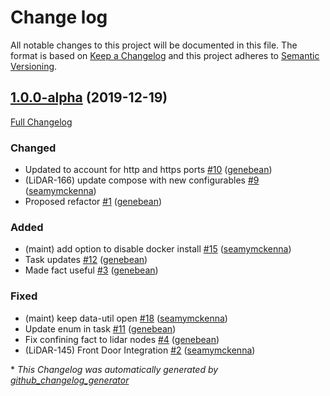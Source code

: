 # Change log

All notable changes to this project will be documented in this file. The format is based on [Keep a Changelog](http://keepachangelog.com/en/1.0.0/) and this project adheres to [Semantic Versioning](http://semver.org).

## [1.0.0-alpha](https://github.com/puppetlabs/puppetlabs-lidar/tree/1.0.0-alpha) (2019-12-19)

[Full Changelog](https://github.com/puppetlabs/puppetlabs-lidar/compare/6ee29505bbb8682ed2cf5852be63c2ecef1a76ad...1.0.0-alpha)

### Changed

- Updated to account for http and https ports [\#10](https://github.com/puppetlabs/puppetlabs-lidar/pull/10) ([genebean](https://github.com/genebean))
- \(LiDAR-166\) update compose with new configurables [\#9](https://github.com/puppetlabs/puppetlabs-lidar/pull/9) ([seamymckenna](https://github.com/seamymckenna))
- Proposed refactor [\#1](https://github.com/puppetlabs/puppetlabs-lidar/pull/1) ([genebean](https://github.com/genebean))

### Added

- \(maint\) add option to disable docker install [\#15](https://github.com/puppetlabs/puppetlabs-lidar/pull/15) ([seamymckenna](https://github.com/seamymckenna))
- Task updates [\#12](https://github.com/puppetlabs/puppetlabs-lidar/pull/12) ([genebean](https://github.com/genebean))
- Made fact useful [\#3](https://github.com/puppetlabs/puppetlabs-lidar/pull/3) ([genebean](https://github.com/genebean))

### Fixed

- \(maint\) keep data-util open [\#18](https://github.com/puppetlabs/puppetlabs-lidar/pull/18) ([seamymckenna](https://github.com/seamymckenna))
- Update enum in task [\#11](https://github.com/puppetlabs/puppetlabs-lidar/pull/11) ([genebean](https://github.com/genebean))
- Fix confining fact to lidar nodes [\#4](https://github.com/puppetlabs/puppetlabs-lidar/pull/4) ([genebean](https://github.com/genebean))
- \(LiDAR-145\) Front Door Integration [\#2](https://github.com/puppetlabs/puppetlabs-lidar/pull/2) ([seamymckenna](https://github.com/seamymckenna))



\* *This Changelog was automatically generated by [github_changelog_generator](https://github.com/skywinder/Github-Changelog-Generator)*
